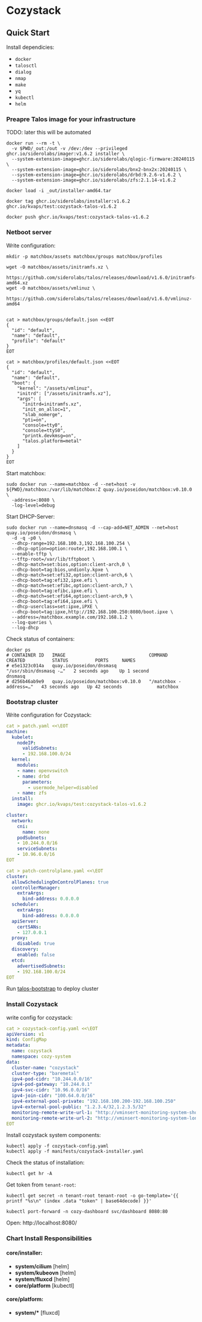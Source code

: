 # Cozystack

## Quick Start

Install dependicies:

- `docker`
- `talosctl`
- `dialog`
- `nmap`
- `make`
- `yq`
- `kubectl`
- `helm`


### Preapre Talos image for your infrastructure

TODO: later this will be automated

```
docker run --rm -t \
  -v $PWD/_out:/out -v /dev:/dev --privileged ghcr.io/siderolabs/imager:v1.6.2 installer \
  --system-extension-image=ghcr.io/siderolabs/qlogic-firmware:20240115 \
  --system-extension-image=ghcr.io/siderolabs/bnx2-bnx2x:20240115 \
  --system-extension-image=ghcr.io/siderolabs/drbd:9.2.6-v1.6.2 \
  --system-extension-image=ghcr.io/siderolabs/zfs:2.1.14-v1.6.2

docker load -i _out/installer-amd64.tar

docker tag ghcr.io/siderolabs/installer:v1.6.2 ghcr.io/kvaps/test:cozystack-talos-v1.6.2

docker push ghcr.io/kvaps/test:cozystack-talos-v1.6.2
```


### Netboot server

Write configuration:

```
mkdir -p matchbox/assets matchbox/groups matchbox/profiles

wget -O matchbox/assets/initramfs.xz \
  https://github.com/siderolabs/talos/releases/download/v1.6.0/initramfs-amd64.xz
wget -O matchbox/assets/vmlinuz \
  https://github.com/siderolabs/talos/releases/download/v1.6.0/vmlinuz-amd64


cat > matchbox/groups/default.json <<EOT
{
  "id": "default",
  "name": "default",
  "profile": "default"
}
EOT

cat > matchbox/profiles/default.json <<EOT
{
  "id": "default",
  "name": "default",
  "boot": {
    "kernel": "/assets/vmlinuz",
    "initrd": ["/assets/initramfs.xz"],
    "args": [
      "initrd=initramfs.xz",
      "init_on_alloc=1",
      "slab_nomerge",
      "pti=on",
      "console=tty0",
      "console=ttyS0",
      "printk.devkmsg=on",
      "talos.platform=metal"
    ]
  }
}
EOT
```

Start matchbox:

```
sudo docker run --name=matchbox -d --net=host -v ${PWD}/matchbox:/var/lib/matchbox:Z quay.io/poseidon/matchbox:v0.10.0 \
  -address=:8080 \
  -log-level=debug
```


Start DHCP-Server:
```
sudo docker run --name=dnsmasq -d --cap-add=NET_ADMIN --net=host quay.io/poseidon/dnsmasq \
  -d -q -p0 \
  --dhcp-range=192.168.100.3,192.168.100.254 \
  --dhcp-option=option:router,192.168.100.1 \
  --enable-tftp \
  --tftp-root=/var/lib/tftpboot \
  --dhcp-match=set:bios,option:client-arch,0 \
  --dhcp-boot=tag:bios,undionly.kpxe \
  --dhcp-match=set:efi32,option:client-arch,6 \
  --dhcp-boot=tag:efi32,ipxe.efi \
  --dhcp-match=set:efibc,option:client-arch,7 \
  --dhcp-boot=tag:efibc,ipxe.efi \
  --dhcp-match=set:efi64,option:client-arch,9 \
  --dhcp-boot=tag:efi64,ipxe.efi \
  --dhcp-userclass=set:ipxe,iPXE \
  --dhcp-boot=tag:ipxe,http://192.168.100.250:8080/boot.ipxe \
  --address=/matchbox.example.com/192.168.1.2 \
  --log-queries \
  --log-dhcp
```

Check status of containers:
```
docker ps
# CONTAINER ID   IMAGE                               COMMAND                  CREATED          STATUS          PORTS     NAMES
# e5e1323c014a   quay.io/poseidon/dnsmasq            "/usr/sbin/dnsmasq -…"   2 seconds ago    Up 1 second               dnsmasq
# d256b46ab9e9   quay.io/poseidon/matchbox:v0.10.0   "/matchbox -address=…"   43 seconds ago   Up 42 seconds             matchbox
```

### Bootstrap cluster

Write configuration for Cozystack:

```yaml
cat > patch.yaml <<\EOT
machine:
  kubelet:
    nodeIP:
      validSubnets:
      - 192.168.100.0/24
  kernel:
    modules:
    - name: openvswitch
    - name: drbd
      parameters:
        - usermode_helper=disabled
    - name: zfs
  install:
    image: ghcr.io/kvaps/test:cozystack-talos-v1.6.2

cluster:
  network:
    cni:
      name: none
    podSubnets:
    - 10.244.0.0/16
    serviceSubnets:
    - 10.96.0.0/16
EOT

cat > patch-controlplane.yaml <<\EOT
cluster:
  allowSchedulingOnControlPlanes: true
  controllerManager:
    extraArgs:
      bind-address: 0.0.0.0
  scheduler:
    extraArgs:
      bind-address: 0.0.0.0
  apiServer:
    certSANs:
    - 127.0.0.1
  proxy:
    disabled: true
  discovery:
    enabled: false
  etcd:
    advertisedSubnets:
    - 192.168.100.0/24
EOT
```

Run [talos-bootstrap](https://github.com/aenix-io/talos-bootstrap/) to deploy cluster


### Install Cozystack

write config for cozystack:

```yaml
cat > cozystack-config.yaml <<\EOT
apiVersion: v1
kind: ConfigMap
metadata:
  name: cozystack
  namespace: cozy-system
data:
  cluster-name: "cozystack"
  cluster-type: "baremetal"
  ipv4-pod-cidr: "10.244.0.0/16"
  ipv4-pod-gateway: "10.244.0.1"
  ipv4-svc-cidr: "10.96.0.0/16"
  ipv4-join-cidr: "100.64.0.0/16"
  ipv4-external-pool-private: "192.168.100.200-192.168.100.250"
  ipv4-external-pool-public: "1.2.3.4/32,1.2.3.5/32"
  monitoring-remote-write-url-1: "http://vminsert-monitoring-system-shortterm.tenant-root.svc:8480/insert/0/prometheus/api/v1/write"
  monitoring-remote-write-url-2: "http://vminsert-monitoring-system-longterm.tenant-root.svc:8480/insert/0/prometheus/api/v1/write"
EOT
```


Install cozystack system components:
```
kubectl apply -f cozystack-config.yaml
kubectl apply -f manifests/cozystack-installer.yaml
```

Check the status of installation:
```
kubectl get hr -A
```

Get token from `tenant-root`:
```
kubectl get secret -n tenant-root tenant-root -o go-template='{{ printf "%s\n" (index .data "token" | base64decode) }}'
```

```
kubectl port-forward -n cozy-dashboard svc/dashboard 8080:80
```

Open: http://localhost:8080/

### Chart Install Responsibilities

#### core/installer:
  - **system/cilium** [helm]
  - **system/kubeovn** [helm]
  - **system/fluxcd** [helm]
  - **core/platform** [kubectl]

#### core/platform:
  - **system/\*** [fluxcd]
